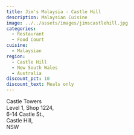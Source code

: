 ```yaml
---
title: Jim's Malaysia - Castle Hill
description: Malaysian Cuisine
image: ../../assets/images/jimscastlehill.jpg
categories:
  - Restaurant
  - Food Court
cuisine:
  - Malaysian
region:
  - Castle Hill
  - New South Wales
  - Australia
discount_pct: 10
discount_text: Meals only
---
```


Castle Towers\
Level 1, Shop 1224,\
6-14 Castle St.,\
Castle Hill,\
NSW

